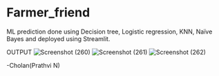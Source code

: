 # Farmer_friend
ML prediction done using Decision tree, Logistic regression, KNN, Naïve Bayes and deployed using Streamlit.


OUTPUT
![Screenshot (260)](https://user-images.githubusercontent.com/73091532/200149195-e3c6439a-b4b5-4ef8-94f3-9319c9d72960.png)
![Screenshot (261)](https://user-images.githubusercontent.com/73091532/200149196-c1bf0c98-6ec9-4ded-8d28-6ea5690080bd.png)
![Screenshot (262)](https://user-images.githubusercontent.com/73091532/200149192-78b5a6f4-269d-4184-b297-3de90712a664.png)

-Cholan(Prathvi N)
